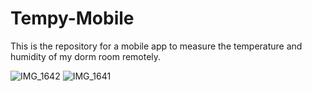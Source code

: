 # Tempy-Mobile

This is the repository for a mobile app to measure the temperature and humidity of my dorm room remotely.

![IMG_1642](https://github.com/user-attachments/assets/8d5e6690-9be4-42fb-baec-5056c402c86f)
![IMG_1641](https://github.com/user-attachments/assets/42751a78-43cb-4ed3-a6c3-bd7f030815a1)
